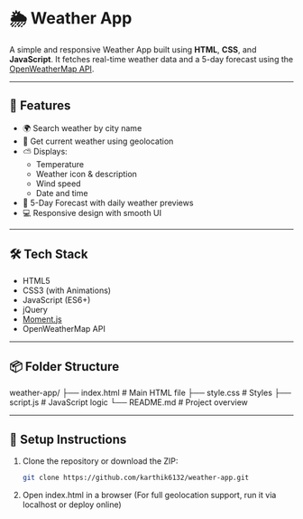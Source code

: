 # 🌦️ Weather App

A simple and responsive Weather App built using **HTML**, **CSS**, and **JavaScript**. It fetches real-time weather data and a 5-day forecast using the [OpenWeatherMap API](https://openweathermap.org/api).

---

## 🚀 Features

- 🌍 Search weather by city name
- 📍 Get current weather using geolocation
- ⛅ Displays:
  - Temperature
  - Weather icon & description
  - Wind speed
  - Date and time
- 📆 5-Day Forecast with daily weather previews
- 💻 Responsive design with smooth UI

---

## 🛠️ Tech Stack

- HTML5
- CSS3 (with Animations)
- JavaScript (ES6+)
- jQuery
- [Moment.js](https://momentjs.com/)
- OpenWeatherMap API

---

## 📦 Folder Structure

weather-app/
├── index.html # Main HTML file
├── style.css # Styles
├── script.js # JavaScript logic
└── README.md # Project overview


---

## 🔧 Setup Instructions

1. Clone the repository or download the ZIP:
   ```bash
   git clone https://github.com/karthik6132/weather-app.git


  2. Open index.html in a browser
(For full geolocation support, run it via localhost or deploy online)



